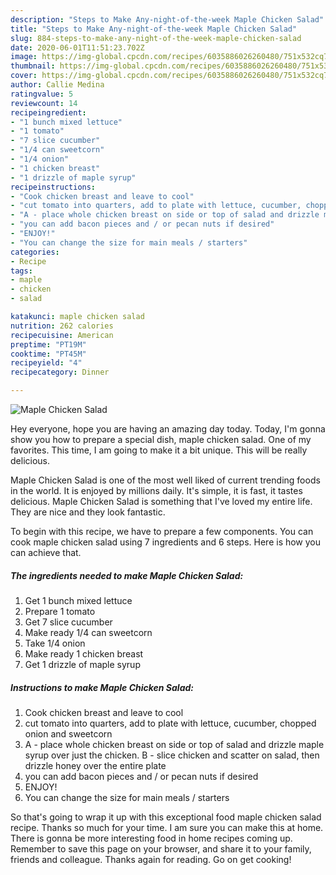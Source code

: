```yaml
---
description: "Steps to Make Any-night-of-the-week Maple Chicken Salad"
title: "Steps to Make Any-night-of-the-week Maple Chicken Salad"
slug: 884-steps-to-make-any-night-of-the-week-maple-chicken-salad
date: 2020-06-01T11:51:23.702Z
image: https://img-global.cpcdn.com/recipes/6035886026260480/751x532cq70/maple-chicken-salad-recipe-main-photo.jpg
thumbnail: https://img-global.cpcdn.com/recipes/6035886026260480/751x532cq70/maple-chicken-salad-recipe-main-photo.jpg
cover: https://img-global.cpcdn.com/recipes/6035886026260480/751x532cq70/maple-chicken-salad-recipe-main-photo.jpg
author: Callie Medina
ratingvalue: 5
reviewcount: 14
recipeingredient:
- "1 bunch mixed lettuce"
- "1 tomato"
- "7 slice cucumber"
- "1/4 can sweetcorn"
- "1/4 onion"
- "1 chicken breast"
- "1 drizzle of maple syrup"
recipeinstructions:
- "Cook chicken breast and leave to cool"
- "cut tomato into quarters, add to plate with lettuce, cucumber, chopped onion and sweetcorn"
- "A - place whole chicken breast on side or top of salad and drizzle maple syrup over just the chicken. B - slice chicken and scatter on salad, then drizzle honey over the entire plate"
- "you can add bacon pieces and / or pecan nuts if desired"
- "ENJOY!"
- "You can change the size for main meals / starters"
categories:
- Recipe
tags:
- maple
- chicken
- salad

katakunci: maple chicken salad 
nutrition: 262 calories
recipecuisine: American
preptime: "PT19M"
cooktime: "PT45M"
recipeyield: "4"
recipecategory: Dinner

---
```



![Maple Chicken Salad](https://img-global.cpcdn.com/recipes/6035886026260480/751x532cq70/maple-chicken-salad-recipe-main-photo.jpg)

Hey everyone, hope you are having an amazing day today. Today, I'm gonna show you how to prepare a special dish, maple chicken salad. One of my favorites. This time, I am going to make it a bit unique. This will be really delicious.

Maple Chicken Salad is one of the most well liked of current trending foods in the world. It is enjoyed by millions daily. It's simple, it is fast, it tastes delicious. Maple Chicken Salad is something that I've loved my entire life. They are nice and they look fantastic.




To begin with this recipe, we have to prepare a few components. You can cook maple chicken salad using 7 ingredients and 6 steps. Here is how you can achieve that.

<!--inarticleads1-->

##### The ingredients needed to make Maple Chicken Salad:

1. Get 1 bunch mixed lettuce
1. Prepare 1 tomato
1. Get 7 slice cucumber
1. Make ready 1/4 can sweetcorn
1. Take 1/4 onion
1. Make ready 1 chicken breast
1. Get 1 drizzle of maple syrup




<!--inarticleads2-->

##### Instructions to make Maple Chicken Salad:

1. Cook chicken breast and leave to cool
1. cut tomato into quarters, add to plate with lettuce, cucumber, chopped onion and sweetcorn
1. A - place whole chicken breast on side or top of salad and drizzle maple syrup over just the chicken. B - slice chicken and scatter on salad, then drizzle honey over the entire plate
1. you can add bacon pieces and / or pecan nuts if desired
1. ENJOY!
1. You can change the size for main meals / starters




So that's going to wrap it up with this exceptional food maple chicken salad recipe. Thanks so much for your time. I am sure you can make this at home. There is gonna be more interesting food in home recipes coming up. Remember to save this page on your browser, and share it to your family, friends and colleague. Thanks again for reading. Go on get cooking!
